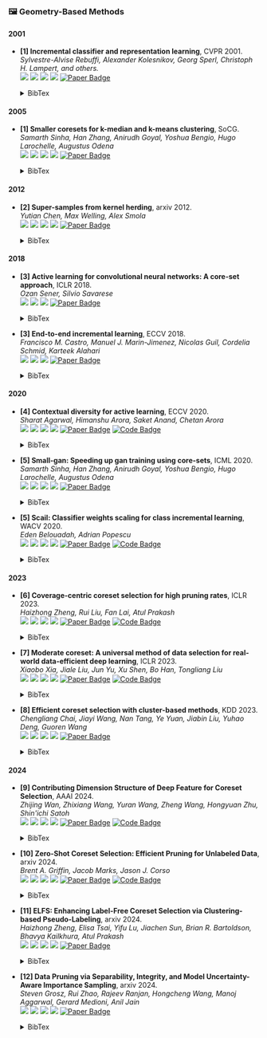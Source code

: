 ### 🖼️ Geometry-Based Methods

#### 2001
- **[1] Incremental classifier and representation learning**, CVPR 2001.  
*Sylvestre-Alvise Rebuffi, Alexander Kolesnikov, Georg Sperl, Christoph H. Lampert, and others.*  
![](https://img.shields.io/badge/iCaRL-blue) ![](https://img.shields.io/badge/Image_Synthesis-green)  ![](https://img.shields.io/badge/Geometry-red) ![](https://img.shields.io/badge/Incremental_Learning-orange)
<a href="https://openaccess.thecvf.com/content_cvpr_2017/poster/739_POSTER.pdf"><img src="https://img.shields.io/badge/arXiv-Paper-%23D2691E?logo=arxiv" alt="Paper Badge"></a>
    <details> <summary>BibTex</summary>

    ```bibtex
    @inproceedings{rebuffi2001incremental,
    title={Incremental classifier and representation learning},
    author={Rebuffi, Sylvestre-Alvise and Kolesnikov, Alexander and Sperl, Georg and Lampert, Christoph H and others},
    booktitle={Conference on Computer Vision and Pattern Recognition (CVPR)},
    pages={5533--5542},
    year={2001}
    }
    ```

    </details> 

#### 2005
- **[1] Smaller coresets for k-median and k-means clustering**, SoCG.  
*Samarth Sinha, Han Zhang, Anirudh Goyal, Yoshua Bengio, Hugo Larochelle, Augustus Odena*  
![](https://img.shields.io/badge/Cluster-blue) ![](https://img.shields.io/badge/Image_Synthesis-green)  ![](https://img.shields.io/badge/Geometry-red) ![](https://img.shields.io/badge/Dataset_Pruning-orange)
<a href="https://link.springer.com/content/pdf/10.1007/s00454-006-1271-x.pdf"><img src="https://img.shields.io/badge/arXiv-Paper-%23D2691E?logo=arxiv" alt="Paper Badge"></a>
    <details> <summary>BibTex</summary>

    ```bibtex
    @inproceedings{har2005smaller,
    title={Smaller coresets for k-median and k-means clustering},
    author={Har-Peled, Sariel and Kushal, Akash},
    booktitle={Proceedings of the twenty-first annual symposium on Computational geometry},
    pages={126--134},
    year={2005}
    }
    ```

    </details> 

#### 2012
- **[2] Super-samples from kernel herding**, arxiv 2012.  
*Yutian Chen, Max Welling, Alex Smola*  
![](https://img.shields.io/badge/KeralHerding-blue) ![](https://img.shields.io/badge/Data_Synthesis-green)  ![](https://img.shields.io/badge/Geometry-red) ![](https://img.shields.io/badge/Dataset_Pruning-orange)
<a href="https://arxiv.org/pdf/1203.3472"><img src="https://img.shields.io/badge/arXiv-Paper-%23D2691E?logo=arxiv" alt="Paper Badge"></a>
    <details> <summary>BibTex</summary>

    ```bibtex
    @misc{chen2012supersampleskernelherding,
        title={Super-Samples from Kernel Herding}, 
        author={Yutian Chen and Max Welling and Alex Smola},
        year={2012},
        eprint={1203.3472},
        archivePrefix={arXiv},
        primaryClass={cs.LG},
        url={https://arxiv.org/abs/1203.3472}, 
    }
    ```

    </details> 

#### 2018
- **[3] Active learning for convolutional neural networks: A core-set approach**, ICLR 2018.  
*Ozan Sener, Silvio Savarese*  
 ![](https://img.shields.io/badge/Image_Classification-green)  ![](https://img.shields.io/badge/Geometry-red) ![](https://img.shields.io/badge/Active_Learning-orange)
<a href="https://openreview.net/pdf?id=H1aIuk-RW"><img src="https://img.shields.io/badge/arXiv-Paper-%23D2691E?logo=arxiv" alt="Paper Badge"></a>   
    <details> <summary>BibTex</summary>

    ```bibtex
    @inproceedings{sener2018active,
    title={Active Learning for Convolutional Neural Networks: A Core-Set Approach},
    author={Sener, Ozan and Savarese, Silvio},
    booktitle={International Conference on Learning Representations},
    year={2018}
    }
    ```

    </details> 

- **[3] End-to-end incremental learning**, ECCV 2018.  
*Francisco M. Castro, Manuel J. Marin-Jimenez, Nicolas Guil, Cordelia Schmid, Karteek Alahari*  
 ![](https://img.shields.io/badge/Image_Classification-green)  ![](https://img.shields.io/badge/Geometry-red) ![](https://img.shields.io/badge/Incremental_Learning-orange)
<a href="https://openaccess.thecvf.com/content_ECCV_2018/papers/Francisco_M._Castro_End-to-End_Incremental_Learning_ECCV_2018_paper.pdf"><img src="https://img.shields.io/badge/arXiv-Paper-%23D2691E?logo=arxiv" alt="Paper Badge"></a>   
    <details> <summary>BibTex</summary>

    ```bibtex
    @inproceedings{castro2018end,
    title={End-to-end incremental learning},
    author={Castro, Francisco M and Mar{\'\i}n-Jim{\'e}nez, Manuel J and Guil, Nicol{\'a}s and Schmid, Cordelia and Alahari, Karteek},
    booktitle={Proceedings of the European conference on computer vision (ECCV)},
    pages={233--248},
    year={2018}
    }
    }
    ```

    </details> 

#### 2020
- **[4] Contextual diversity for active learning**, ECCV 2020.  
*Sharat Agarwal, Himanshu Arora, Saket Anand, Chetan Arora*  
![](https://img.shields.io/badge/CDAL-blue) ![](https://img.shields.io/badge/Image_Classification-green)  ![](https://img.shields.io/badge/Geometry-red) ![](https://img.shields.io/badge/Active_Learning-orange)
<a href="https://faculty.iiitd.ac.in/~anands/files/papers/Agarwal+_ECCV2020_ContextualDiversityForActiveLearning.pdf"><img src="https://img.shields.io/badge/arXiv-Paper-%23D2691E?logo=arxiv" alt="Paper Badge"></a>
<a href="https://github.com/sharat29ag/CDAL"><img src="https://img.shields.io/badge/GitHub-Code-brightgreen?logo=github" alt="Code Badge"></a>
    <details> <summary>BibTex</summary>

    ```bibtex
    @inproceedings{agarwal2020contextual,
    title={Contextual diversity for active learning},
    author={Agarwal, Sharat and Arora, Himanshu and Anand, Saket and Arora, Chetan},
    booktitle={Computer Vision--ECCV 2020: 16th European Conference, Glasgow, UK, August 23--28, 2020, Proceedings, Part XVI 16},
    pages={137--153},
    year={2020},
    organization={Springer}
    }
    ```

    </details> 

- **[5] Small-gan: Speeding up gan training using core-sets**, ICML 2020.  
*Samarth Sinha, Han Zhang, Anirudh Goyal, Yoshua Bengio, Hugo Larochelle, Augustus Odena*  
![](https://img.shields.io/badge/SmallGAN-blue) ![](https://img.shields.io/badge/Image_Synthesis-green)  ![](https://img.shields.io/badge/Geometry-red) ![](https://img.shields.io/badge/Dataset_Pruning-orange)
<a href="https://proceedings.mlr.press/v119/sinha20b/sinha20b.pdf"><img src="https://img.shields.io/badge/arXiv-Paper-%23D2691E?logo=arxiv" alt="Paper Badge"></a>

    <details> <summary>BibTex</summary>

    ```bibtex
    @inproceedings{sinha2020small,
    title={Small-gan: Speeding up gan training using core-sets},
    author={Sinha, Samarth and Zhang, Han and Goyal, Anirudh and Bengio, Yoshua and Larochelle, Hugo and Odena, Augustus},
    booktitle={International Conference on Machine Learning},
    pages={9005--9015},
    year={2020},
    organization={PMLR}
    }
    ```

    </details> 

- **[5] Scail: Classifier weights scaling for class incremental learning**, WACV 2020.  
*Eden Belouadah, Adrian Popescu*  
![](https://img.shields.io/badge/Scail-blue) ![](https://img.shields.io/badge/Image_Classification-green)  ![](https://img.shields.io/badge/Geometry-red) ![](https://img.shields.io/badge/Incremental_Learning-orange)
<a href="https://openaccess.thecvf.com/content_WACV_2020/papers/Belouadah_ScaIL_Classifier_Weights_Scaling_for_Class_Incremental_Learning_WACV_2020_paper.pdf"><img src="https://img.shields.io/badge/arXiv-Paper-%23D2691E?logo=arxiv" alt="Paper Badge"></a>
<a href="https://github.com/EdenBelouadah/
class-incremental-learning"><img src="https://img.shields.io/badge/GitHub-Code-brightgreen?logo=github" alt="Code Badge"></a>
    <details> <summary>BibTex</summary>

    ```bibtex
    @InProceedings{Belouadah_2020_WACV,
    author = {Belouadah, Eden and Popescu, Adrian},
    title = {ScaIL: Classifier Weights Scaling for Class Incremental Learning},
    booktitle = {Proceedings of the IEEE/CVF Winter Conference on Applications of Computer Vision (WACV)},
    month = {March},
    year = {2020}
    }
    ```

    </details> 

#### 2023
- **[6] Coverage-centric coreset selection for high pruning rates**, ICLR 2023.  
*Haizhong Zheng, Rui Liu, Fan Lai, Atul Prakash*  
![](https://img.shields.io/badge/CCS-blue) ![](https://img.shields.io/badge/Image_Classification-green)  ![](https://img.shields.io/badge/Geometry-red) ![](https://img.shields.io/badge/Dataset_Pruning-orange)
<a href="https://fanlai.me/assets/papers/coreset-iclr23.pdf"><img src="https://img.shields.io/badge/arXiv-Paper-%23D2691E?logo=arxiv" alt="Paper Badge"></a>
<a href="https://github.com/haizhongzheng/Coverage-centric-coreset-selection"><img src="https://img.shields.io/badge/GitHub-Code-brightgreen?logo=github" alt="Code Badge"></a>
    <details> <summary>BibTex</summary>

    ```bibtex
    @inproceedings{zhengcoverage,
    title={Coverage-centric Coreset Selection for High Pruning Rates},
    author={Zheng, Haizhong and Liu, Rui and Lai, Fan and Prakash, Atul},
    booktitle={The Eleventh International Conference on Learning Representations}
    }
    ```

    </details> 


- **[7]  Moderate coreset: A universal method of data selection for real-world data-efficient deep learning**, ICLR 2023.  
*Xiaobo Xia, Jiale Liu, Jun Yu, Xu Shen, Bo Han, Tongliang Liu*  
![](https://img.shields.io/badge/ModerateDS-blue) ![](https://img.shields.io/badge/Image_Classification-green)  ![](https://img.shields.io/badge/Geometry-red) ![](https://img.shields.io/badge/Dataset_Pruning-orange)
<a href="https://openreview.net/pdf?id=7D5EECbOaf9"><img src="https://img.shields.io/badge/arXiv-Paper-%23D2691E?logo=arxiv" alt="Paper Badge"></a>
<a href="https://github.com/tmllab/2023_ICLR_Moderate-DS"><img src="https://img.shields.io/badge/GitHub-Code-brightgreen?logo=github" alt="Code Badge"></a>
    <details> <summary>BibTex</summary>

    ```bibtex
    @inproceedings{xia2022moderate,
    title={Moderate coreset: A universal method of data selection for real-world data-efficient deep learning},
    author={Xia, Xiaobo and Liu, Jiale and Yu, Jun and Shen, Xu and Han, Bo and Liu, Tongliang},
    booktitle={The Eleventh International Conference on Learning Representations},
    year={2022}
    }
    ```

    </details> 

- **[8] Efficient coreset selection with cluster-based methods**, KDD 2023.  
*Chengliang Chai, Jiayi Wang, Nan Tang, Ye Yuan, Jiabin Liu, Yuhao Deng, Guoren Wang*  
![](https://img.shields.io/badge/FastCore-blue) ![](https://img.shields.io/badge/Image_Classification-green)  ![](https://img.shields.io/badge/Geometry-red) ![](https://img.shields.io/badge/Dataset_Pruning-orange)
<a href="https://dl.acm.org/doi/pdf/10.1145/3580305.3599326"><img src="https://img.shields.io/badge/arXiv-Paper-%23D2691E?logo=arxiv" alt="Paper Badge"></a>
    <details> <summary>BibTex</summary>

    ```bibtex
    @inproceedings{chai2023efficient,
    title={Efficient coreset selection with cluster-based methods},
    author={Chai, Chengliang and Wang, Jiayi and Tang, Nan and Yuan, Ye and Liu, Jiabin and Deng, Yuhao and Wang, Guoren},
    booktitle={Proceedings of the 29th ACM SIGKDD Conference on Knowledge Discovery and Data Mining},
    pages={167--178},
    year={2023}
    }
    ```

    </details> 

#### 2024
- **[9]  Contributing Dimension Structure of Deep Feature for Coreset Selection**, AAAI 2024.  
*Zhijing Wan, Zhixiang Wang, Yuran Wang, Zheng Wang, Hongyuan Zhu, Shin'ichi Satoh*  
![](https://img.shields.io/badge/CDS-blue) ![](https://img.shields.io/badge/Image_Classification-green)  ![](https://img.shields.io/badge/Geometry-red) ![](https://img.shields.io/badge/Dataset_Pruning-orange)
<a href="https://arxiv.org/pdf/2401.16193"><img src="https://img.shields.io/badge/arXiv-Paper-%23D2691E?logo=arxiv" alt="Paper Badge"></a>
<a href="https://github.com/ZhijingWan/contributing-dimension-structure"><img src="https://img.shields.io/badge/GitHub-Code-brightgreen?logo=github" alt="Code Badge"></a>
    <details> <summary>BibTex</summary>

    ```bibtex
    @inproceedings{wan2024contributing,
    title={Contributing Dimension Structure of Deep Feature for Coreset Selection},
    author={Wan, Zhijing and Wang, Zhixiang and Wang, Yuran and Wang, Zheng and Zhu, Hongyuan and Satoh, Shin'ichi},
    booktitle={Proceedings of the AAAI Conference on Artificial Intelligence},
    volume={38},
    number={8},
    pages={9080--9088},
    year={2024}
    }
    ```

    </details> 

- **[10]  Zero-Shot Coreset Selection: Efficient Pruning for Unlabeled Data**, arxiv 2024.  
*Brent A. Griffin, Jacob Marks, Jason J. Corso*  
![](https://img.shields.io/badge/ZeroShot-blue) ![](https://img.shields.io/badge/Image_Classification-green)  ![](https://img.shields.io/badge/Geometry-red) ![](https://img.shields.io/badge/Dataset_Pruning-orange)
<a href="https://arxiv.org/pdf/2411.15349"><img src="https://img.shields.io/badge/arXiv-Paper-%23D2691E?logo=arxiv" alt="Paper Badge"></a>
<a href="https://github.com/voxel51/zcore"><img src="https://img.shields.io/badge/GitHub-Code-brightgreen?logo=github" alt="Code Badge"></a>

    <details> <summary>BibTex</summary>

    ```bibtex
    @article{griffin2024zero,
    title={Zero-Shot Coreset Selection: Efficient Pruning for Unlabeled Data},
    author={Griffin, Brent A and Marks, Jacob and Corso, Jason J},
    journal={arXiv preprint arXiv:2411.15349},
    year={2024}
    }
    ```

    </details> 

- **[11]  ELFS: Enhancing Label-Free Coreset Selection via Clustering-based Pseudo-Labeling**, arxiv 2024.  
*Haizhong Zheng, Elisa Tsai, Yifu Lu, Jiachen Sun, Brian R. Bartoldson, Bhavya Kailkhura, Atul Prakash*  
![](https://img.shields.io/badge/ELFS-blue) ![](https://img.shields.io/badge/Image_Classification-green)  ![](https://img.shields.io/badge/Geometry-red) ![](https://img.shields.io/badge/Dataset_Pruning-orange)
<a href="https://arxiv.org/pdf/2406.04273"><img src="https://img.shields.io/badge/arXiv-Paper-%23D2691E?logo=arxiv" alt="Paper Badge"></a>

    <details> <summary>BibTex</summary>

    ```bibtex
    @article{zheng2024elfs,
    title={ELFS: Enhancing Label-Free Coreset Selection via Clustering-based Pseudo-Labeling},
    author={Zheng, Haizhong and Tsai, Elisa and Lu, Yifu and Sun, Jiachen and Bartoldson, Brian R and Kailkhura, Bhavya and Prakash, Atul},
    journal={arXiv preprint arXiv:2406.04273},
    year={2024}
    }
    ```

    </details> 

- **[12]  Data Pruning via Separability, Integrity, and Model Uncertainty-Aware Importance Sampling**, arxiv 2024.  
*Steven Grosz, Rui Zhao, Rajeev Ranjan, Hongcheng Wang, Manoj Aggarwal, Gerard Medioni, Anil Jain*  
![](https://img.shields.io/badge/SIM(S)-blue) ![](https://img.shields.io/badge/Image_Classification-green)  ![](https://img.shields.io/badge/Geometry/Uncertainty-red) ![](https://img.shields.io/badge/Dataset_Pruning-orange)
<a href="https://arxiv.org/pdf/2406.04273"><img src="https://img.shields.io/badge/arXiv-Paper-%23D2691E?logo=arxiv" alt="Paper Badge"></a>

    <details> <summary>BibTex</summary>

    ```bibtex
    @inproceedings{grosz2024data,
    title={Data Pruning via Separability, Integrity, and Model Uncertainty-Aware Importance Sampling},
    author={Grosz, Steven and Zhao, Rui and Ranjan, Rajeev and Wang, Hongcheng and Aggarwal, Manoj and Medioni, Gerard and Jain, Anil},
    booktitle={International Conference on Pattern Recognition},
    pages={398--413},
    year={2024},
    organization={Springer}
    }
    ```

    </details> 




